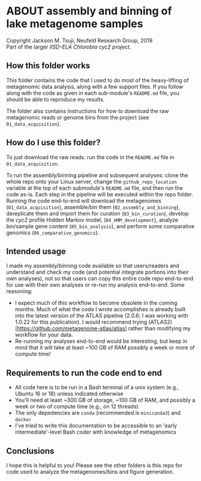 # ABOUT assembly and binning of lake metagenome samples
Copyright Jackson M. Tsuji, Neufeld Research Group, 2019  
Part of the larger *IISD-ELA Chlorobia cyc2 project*.

## How this folder works
This folder contains the code that I used to do most of the heavy-lifting of metagenomic data analysis, along with a few support files. If you follow along with the code as given in each sub-module's `README.md` file, you should be able to reproduce my results.

The folder also contains instructions for how to download the raw metagenomic reads or genome bins from the project (see `01_data_acquisition`).

## How do I use this folder?
To just download the raw reads: run the code in the `README.md` file in `01_data_acquisition`.

To run the assembly/binning pipeline and subsequent analyses: clone the whole repo onto your Linux server, change the `github_repo_location` variable at the top of each submodule's `README.md` file, and then run the code as-is. Each step in the pipeline will be executed within the repo folder. Running the code end-to-end will download the metagenomes (`01_data_acquisition`), assemble/bin them (`02_assembly_and_binning`), dereplicate them and import them for curation (`03_bin_curation`), develop the *cyc2* profile Hidden Markov model, (`04_HMM_development`), analyze bin/sample gene content (`05_bin_analysis`), and perform some comparative genomics (`06_comparative_genomics`).

## Intended usage
I made my assembly/binning code available so that users/readers and understand and check my code (and potential integrate portions into their own analyses), not so that users can copy this entire code repo end-to-end for use with their own analyses or re-run my analysis end-to-end. Some reasoning:

- I expect much of this workflow to become obsolete in the coming months. Much of what the code I wrote accomplishes is already built into the latest version of the ATLAS pipeline (2.0.6; I was working with 1.0.22 for this publication). I would recommend trying (ATLAS2)[https://github.com/metagenome-atlas/atlas] rather than modifying my workflow for your data.
- Re-running my analyses end-to-end would be interesting, but keep in mind that it will take at least ~100 GB of RAM possibly a week or more of compute time!

## Requirements to run the code end to end
- All code here is to be run in a Bash terminal of a unix system (e.g., Ubuntu 16 or 18) unless indicated otherwise
- You'll need at least ~300 GB of storage, ~100 GB of RAM, and possibly a week or two of compute time (e.g., on 12 threads)
- The only depedencies are `conda` (recommended is `miniconda3`) and `docker`
- I've tried to write this documentation to be accessible to an 'early intermediate'-level Bash coder with knowledge of metagenomics

## Conclusions
I hope this is helpful to you! Please see the other folders is this repo for code used to analyze the metagenomes/bins and figure generation.


